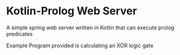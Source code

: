 # Kotlin-Prolog Web Server

A simple spring web server written in Kotlin that can execute prolog predicates

Example Program provided is calculating an XOR logic gate
